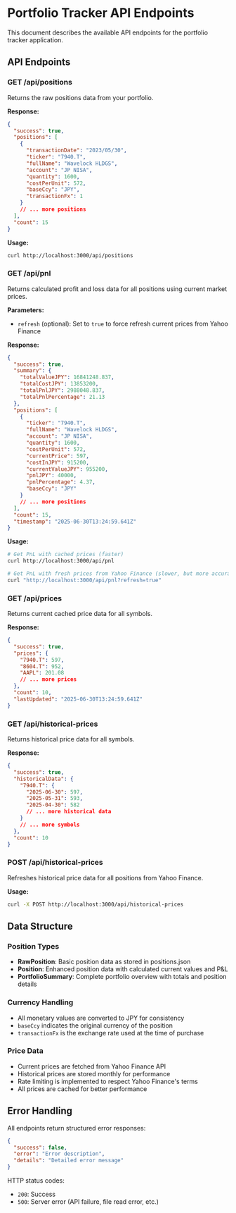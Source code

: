# Portfolio Tracker API Endpoints

This document describes the available API endpoints for the portfolio tracker application.

## API Endpoints

### GET /api/positions

Returns the raw positions data from your portfolio.

**Response:**
```json
{
  "success": true,
  "positions": [
    {
      "transactionDate": "2023/05/30",
      "ticker": "7940.T",
      "fullName": "Wavelock HLDGS",
      "account": "JP NISA",
      "quantity": 1600,
      "costPerUnit": 572,
      "baseCcy": "JPY",
      "transactionFx": 1
    }
    // ... more positions
  ],
  "count": 15
}
```

**Usage:**
```bash
curl http://localhost:3000/api/positions
```

### GET /api/pnl

Returns calculated profit and loss data for all positions using current market prices.

**Parameters:**
- `refresh` (optional): Set to `true` to force refresh current prices from Yahoo Finance

**Response:**
```json
{
  "success": true,
  "summary": {
    "totalValueJPY": 16841248.837,
    "totalCostJPY": 13853200,
    "totalPnlJPY": 2988048.837,
    "totalPnlPercentage": 21.13
  },
  "positions": [
    {
      "ticker": "7940.T",
      "fullName": "Wavelock HLDGS",
      "account": "JP NISA",
      "quantity": 1600,
      "costPerUnit": 572,
      "currentPrice": 597,
      "costInJPY": 915200,
      "currentValueJPY": 955200,
      "pnlJPY": 40000,
      "pnlPercentage": 4.37,
      "baseCcy": "JPY"
    }
    // ... more positions
  ],
  "count": 15,
  "timestamp": "2025-06-30T13:24:59.641Z"
}
```

**Usage:**
```bash
# Get PnL with cached prices (faster)
curl http://localhost:3000/api/pnl

# Get PnL with fresh prices from Yahoo Finance (slower, but more accurate)
curl "http://localhost:3000/api/pnl?refresh=true"
```

### GET /api/prices

Returns current cached price data for all symbols.

**Response:**
```json
{
  "success": true,
  "prices": {
    "7940.T": 597,
    "8604.T": 952,
    "AAPL": 201.08
    // ... more prices
  },
  "count": 10,
  "lastUpdated": "2025-06-30T13:24:59.641Z"
}
```

### GET /api/historical-prices

Returns historical price data for all symbols.

**Response:**
```json
{
  "success": true,
  "historicalData": {
    "7940.T": {
      "2025-06-30": 597,
      "2025-05-31": 593,
      "2025-04-30": 582
      // ... more historical data
    }
    // ... more symbols
  },
  "count": 10
}
```

### POST /api/historical-prices

Refreshes historical price data for all positions from Yahoo Finance.

**Usage:**
```bash
curl -X POST http://localhost:3000/api/historical-prices
```

## Data Structure

### Position Types

- **RawPosition**: Basic position data as stored in positions.json
- **Position**: Enhanced position data with calculated current values and P&L
- **PortfolioSummary**: Complete portfolio overview with totals and position details

### Currency Handling

- All monetary values are converted to JPY for consistency
- `baseCcy` indicates the original currency of the position
- `transactionFx` is the exchange rate used at the time of purchase

### Price Data

- Current prices are fetched from Yahoo Finance API
- Historical prices are stored monthly for performance
- Rate limiting is implemented to respect Yahoo Finance's terms
- All prices are cached for better performance

## Error Handling

All endpoints return structured error responses:

```json
{
  "success": false,
  "error": "Error description",
  "details": "Detailed error message"
}
```

HTTP status codes:
- `200`: Success
- `500`: Server error (API failure, file read error, etc.)
